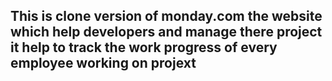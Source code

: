 <h2>This is clone version of monday.com the website which help developers and manage there project it help to track the work progress of every employee working on projext</h1>
